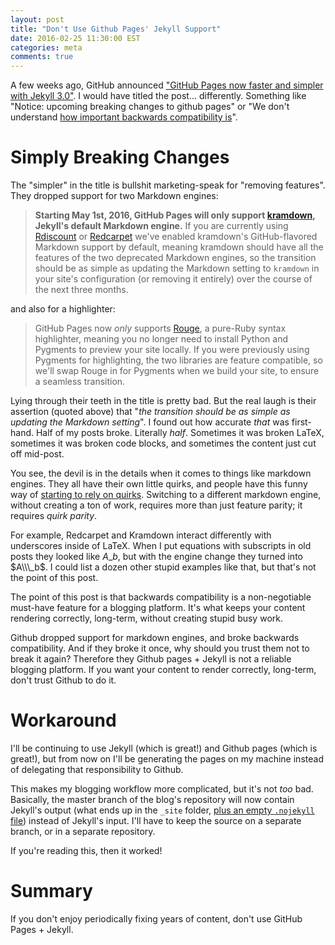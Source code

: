 ```yaml
---
layout: post
title: "Don't Use Github Pages' Jekyll Support"
date: 2016-02-25 11:30:00 EST
categories: meta
comments: true
---
```


A few weeks ago, GitHub announced ["GitHub Pages now faster and simpler with Jekyll 3.0"](https://github.com/blog/2100-github-pages-now-faster-and-simpler-with-jekyll-3-0).
I would have titled the post... differently.
Something like "Notice: upcoming breaking changes to github pages" or "We don't understand [how important backwards compatibility is](http://www.joelonsoftware.com/articles/APIWar.html)".

# Simply Breaking Changes

The "simpler" in the title is bullshit marketing-speak for "removing features".
They dropped support for two Markdown engines:

> **Starting May 1st, 2016, GitHub Pages will only support [kramdown](http://kramdown.gettalong.org/), Jekyll's default Markdown engine.** If you are currently using [Rdiscount](https://github.com/davidfstr/rdiscount) or [Redcarpet](https://github.com/vmg/redcarpet) we've enabled kramdown's GitHub-flavored Markdown support by default, meaning kramdown should have all the features of the two deprecated Markdown engines, so the transition should be as simple as updating the Markdown setting to `kramdown` in your site's configuration (or removing it entirely) over the course of the next three months.

and also for a highlighter:

> GitHub Pages now *only* supports [Rouge](https://github.com/jneen/rouge), a pure-Ruby syntax highlighter, meaning you no longer need to install Python and Pygments to preview your site locally. If you were previously using Pygments for highlighting, the two libraries are feature compatible, so we'll swap Rouge in for Pygments when we build your site, to ensure a seamless transition.

Lying through their teeth in the title is pretty bad.
But the real laugh is their assertion (quoted above) that "*the transition should be as simple as updating the Markdown setting*".
I found out how accurate *that* was first-hand.
Half of my posts broke.
Literally *half*.
Sometimes it was broken LaTeX, sometimes it was broken code blocks, and sometimes the content just cut off mid-post.

You see, the devil is in the details when it comes to things like markdown engines.
They all have their own little quirks, and people have this funny way of [starting to rely on quirks](https://xkcd.com/1172/).
Switching to a different markdown engine, without creating a ton of work, requires more than just feature parity; it requires *quirk parity*.

For example, Redcarpet and Kramdown interact differently with underscores inside of LaTeX.
When I put equations with subscripts in old posts they looked like $A\_b$, but with the engine change they turned into $A\\\_b$.
I could list a dozen other stupid examples like that, but that's not the point of this post.

The point of this post is that backwards compatibility is a non-negotiable must-have feature for a blogging platform.
It's what keeps your content rendering correctly, long-term, without creating stupid busy work.

Github dropped support for markdown engines, and broke backwards compatibility.
And if they broke it once, why should you trust them not to break it again?
Therefore they Github pages + Jekyll is not a reliable blogging platform.
If you want your content to render correctly, long-term, don't trust Github to do it.

# Workaround

I'll be continuing to use Jekyll (which is great!) and Github pages (which is great!), but from now on I'll be generating the pages on my machine instead of delegating that responsibility to Github.

This makes my blogging workflow more complicated, but it's not *too* bad.
Basically, the master branch of the blog's repository will now contain Jekyll's output (what ends up in the `_site` folder, [plus an empty `.nojekyll` file](https://github.com/blog/572-bypassing-jekyll-on-github-pages)) instead of Jekyll's input.
I'll have to keep the source on a separate branch, or in a separate repository.

If you're reading this, then it worked!

# Summary

If you don't enjoy periodically fixing years of content, don't use GitHub Pages + Jekyll.
